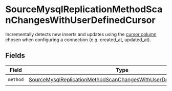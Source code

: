 # SourceMysqlReplicationMethodScanChangesWithUserDefinedCursor

Incrementally detects new inserts and updates using the <a href="https://docs.airbyte.com/understanding-airbyte/connections/incremental-append/#user-defined-cursor">cursor column</a> chosen when configuring a connection (e.g. created_at, updated_at).


## Fields

| Field                                                                                                                                                           | Type                                                                                                                                                            | Required                                                                                                                                                        | Description                                                                                                                                                     |
| --------------------------------------------------------------------------------------------------------------------------------------------------------------- | --------------------------------------------------------------------------------------------------------------------------------------------------------------- | --------------------------------------------------------------------------------------------------------------------------------------------------------------- | --------------------------------------------------------------------------------------------------------------------------------------------------------------- |
| `method`                                                                                                                                                        | [SourceMysqlReplicationMethodScanChangesWithUserDefinedCursorMethod](../../models/shared/sourcemysqlreplicationmethodscanchangeswithuserdefinedcursormethod.md) | :heavy_check_mark:                                                                                                                                              | N/A                                                                                                                                                             |